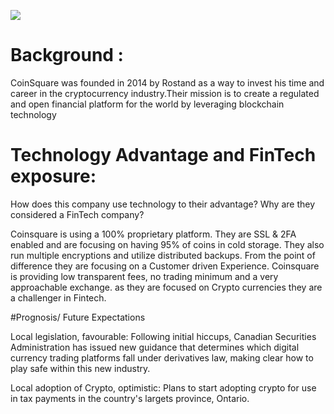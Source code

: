 ![](https://github.com/TGreenizan/hello-World/blob/main/Coinsquare.png?raw=true)

# Background :
CoinSquare was founded in 2014 by Rostand as a way to invest his time and career in the cryptocurrency  industry.Their mission is to create a regulated and open financial platform for the world by       leveraging blockchain technology

# Technology Advantage and FinTech exposure:

How does this company use technology to their advantage? Why are they considered a FinTech company?

Coinsquare is using a 100% proprietary platform. They are SSL & 2FA enabled and are focusing on having 95% of coins in cold storage. They also run multiple encryptions and utilize distributed backups. From the point of difference they are focusing on a Customer driven Experience. Coinsquare is providing low transparent fees, no trading minimum and a very approachable exchange. as they are focused on Crypto currencies they are a challenger in Fintech.

#Prognosis/ Future Expectations

Local legislation, favourable: Following initial hiccups, Canadian Securities Administration has issued new guidance that determines which digital currency trading platforms fall under derivatives law, making clear how to play safe within this new industry.

Local adoption of Crypto, optimistic: Plans to start adopting crypto for use in tax payments in the country's largets province, Ontario.
